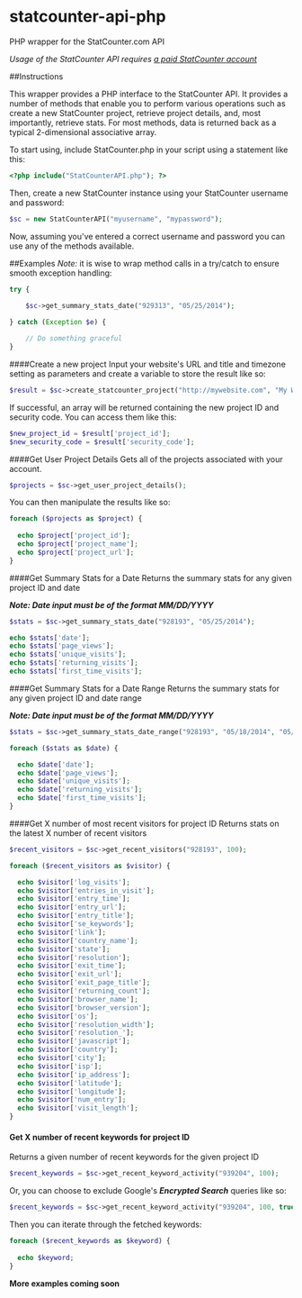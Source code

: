 statcounter-api-php
====================

PHP wrapper for the StatCounter.com API

*Usage of the StatCounter API requires [a paid StatCounter account](http://statcounter.com/pricing/)*

##Instructions

This wrapper provides a PHP interface to the StatCounter API.  It provides a number of methods that enable you to perform various operations such as create a new StatCounter project, retrieve project details, and, most importantly, retrieve stats.  For most methods, data is returned back as a typical 2-dimensional associative array.

To start using, include StatCounter.php in your script using a statement like this:

```php
<?php include("StatCounterAPI.php"); ?>
```

Then, create a new StatCounter instance using your StatCounter username and password:

```php
$sc = new StatCounterAPI("myusername", "mypassword");
```

Now, assuming you've entered a correct username and password you can use any of the methods available.

##Examples
*Note:* it is wise to wrap method calls in a try/catch to ensure smooth exception handling:
```php
try {

    $sc->get_summary_stats_date("929313", "05/25/2014");
    
} catch (Exception $e) {

    // Do something graceful
} 
```

####Create a new project
Input your website's URL and title and timezone setting as parameters and create a variable to store the result like so:

```php
$result = $sc->create_statcounter_project("http://mywebsite.com", "My Website's Title", "America/Chicago");
```

If successful, an array will be returned containing the new project ID and security code.  You can access them like this:
```php
$new_project_id = $result['project_id'];
$new_security_code = $result['security_code'];
```

####Get User Project Details
Gets all of the projects associated with your account.

```php
$projects = $sc->get_user_project_details();
```

You can then manipulate the results like so:

```php
foreach ($projects as $project) {
  
  echo $project['project_id'];
  echo $project['project_name'];
  echo $project['project_url'];
}
```

####Get Summary Stats for a Date
Returns the summary stats for any given project ID and date

***Note: Date input must be of the format MM/DD/YYYY***

```php
$stats = $sc->get_summary_stats_date("928193", "05/25/2014");

echo $stats['date'];
echo $stats['page_views'];
echo $stats['unique_visits'];
echo $stats['returning_visits'];
echo $stats['first_time_visits'];
```

####Get Summary Stats for a Date Range
Returns the summary stats for any given project ID and date range

***Note: Date input must be of the format MM/DD/YYYY***

```php
$stats = $sc->get_summary_stats_date_range("928193", "05/18/2014", "05/25/2014");

foreach ($stats as $date) {

  echo $date['date'];
  echo $date['page_views'];
  echo $date['unique_visits'];
  echo $date['returning_visits'];
  echo $date['first_time_visits'];
}
```

####Get X number of most recent visitors for project ID
Returns stats on the latest X number of recent visitors

```php
$recent_visitors = $sc->get_recent_visitors("928193", 100);

foreach ($recent_visitors as $visitor) {

  echo $visitor['log_visits'];
  echo $visitor['entries_in_visit'];
  echo $visitor['entry_time'];
  echo $visitor['entry_url'];
  echo $visitor['entry_title'];
  echo $visitor['se_keywords'];
  echo $visitor['link'];
  echo $visitor['country_name'];
  echo $visitor['state'];
  echo $visitor['resolution'];
  echo $visitor['exit_time'];
  echo $visitor['exit_url'];
  echo $visitor['exit_page_title'];
  echo $visitor['returning_count'];
  echo $visitor['browser_name'];
  echo $visitor['browser_version'];
  echo $visitor['os'];
  echo $visitor['resolution_width'];
  echo $visitor['resolution_'];
  echo $visitor['javascript'];
  echo $visitor['country'];
  echo $visitor['city'];
  echo $visitor['isp'];
  echo $visitor['ip_address'];
  echo $visitor['latitude'];
  echo $visitor['longitude'];
  echo $visitor['num_entry'];
  echo $visitor['visit_length'];
}
```

#### Get X number of recent keywords for project ID
Returns a given number of recent keywords for the given project ID

```php
$recent_keywords = $sc->get_recent_keyword_activity("939204", 100);
```

Or, you can choose to exclude Google's ***Encrypted Search*** queries like so:

```php
$recent_keywords = $sc->get_recent_keyword_activity("939204", 100, true);
```

Then you can iterate through the fetched keywords:

```php
foreach ($recent_keywords as $keyword) {
  
  echo $keyword;
}
```

**More examples coming soon**

